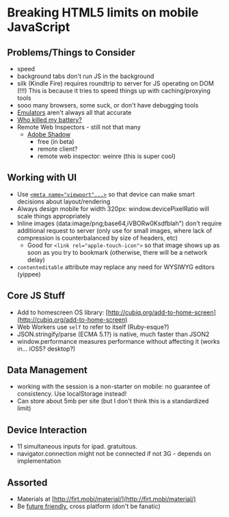 Breaking HTML5 limits on mobile JavaScript
==========================================

Problems/Things to Consider
---------------------------
* speed
* background tabs don't run JS in the background
* silk (Kindle Fire) requires roundtrip to server for JS operating on DOM (!!!) This is because it tries to speed things up with caching/proxying tools
* sooo many browsers, some suck, or don't have debugging tools
* [Emulators](http://www.mobilexweb.com/emulators) aren't always all that accurate
* [Who killed my battery?](http://www.mobilexweb.com/go/battery)
* Remote Web Inspectors - still not that many
    * [Adobe Shadow](http://labs.adobe.com/technologies/shadow/)
        * free (in beta)
        * remote client?
        * remote web inspector: weinre (this is super cool)

Working with UI
---------------
* Use [`<meta name="viewport"...>`](https://developer.mozilla.org/en/Mobile/Viewport_meta_tag) so that device can make smart decisions about layout/rendering
* Always design mobile for width 320px: window.devicePixelRatio will scale things appropriately
* Inline images (data:image/png;base64,iVBORw0Ksdfblah") don't require additional request to server (only use for small images, where lack of compression is counterbalanced by size of headers, etc)
    * Good for `<link rel="apple-touch-icon">` so that image shows up as soon as you try to bookmark (otherwise, there will be a network delay)
* `contenteditable` attribute may replace any need for WYSIWYG editors (yippee)

Core JS Stuff
-------------
* Add to homescreen OS library: [http://cubiq.org/add-to-home-screen](http://cubiq.org/add-to-home-screen)
* Web Workers use `self` to refer to itself (Ruby-esque?)
* JSON.stringify/parse (ECMA 5.1?) is native, much faster than JSON2
* window.performance measures performance without affecting it (works in... iOS5? desktop?)

Data Management
---------------
* working with the session is a non-starter on mobile: no guarantee of consistency. Use localStorage instead!
* Can store about 5mb per site (but I don't think this is a standardized limit)

Device Interaction
------------------
* 11 simultaneous inputs for ipad. gratuitous.
* navigator.connection might not be connected if not 3G - depends on implementation


Assorted
--------
* Materials at [http://firt.mobi/material/](http://firt.mobi/material/)
* Be [future friendly](http://futurefriend.ly/), cross platform (don't be fanatic)